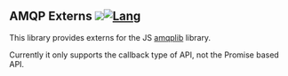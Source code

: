 ## AMQP Externs ![](https://travis-ci.org/TomByrne/AmqpExternsHx.svg?branch=master)[![Lang](https://img.shields.io/badge/language-haxe-orange.svg?style=flat-square&colorB=EA8220)](http://haxe.org)

This library provides externs for the JS [amqplib](https://www.npmjs.com/package/amqplib) library.

Currently it only supports the callback type of API, not the Promise based API.